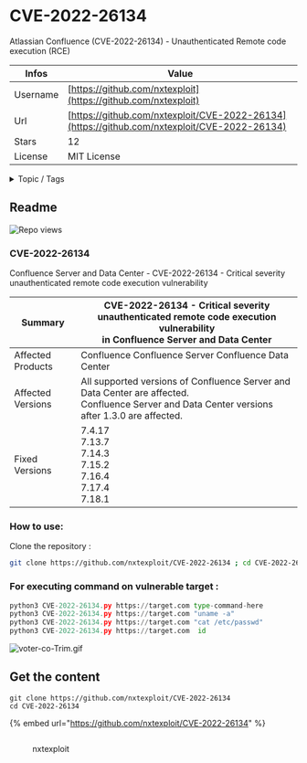 # CVE-2022-26134

Atlassian Confluence (CVE-2022-26134) - Unauthenticated Remote code execution (RCE)

| Infos    | Value                                                              |
| -------- | -------------------------------------------------------------------|
| Username | [https://github.com/nxtexploit](https://github.com/nxtexploit) |
| Url      | [https://github.com/nxtexploit/CVE-2022-26134](https://github.com/nxtexploit/CVE-2022-26134)                                               |
| Stars    | 12                                                          |
| License  | MIT License                                                        |

<details>

<summary>Topic / Tags</summary>

* atlassian-confluence* cve-2022-26134* rce* remote-code-execution

</details>

## Readme

![Repo views](https://gpvc.arturio.dev/nxtexploit)

### CVE-2022-26134

Confluence Server and Data Center - CVE-2022-26134 - Critical severity unauthenticated remote code execution vulnerability




| Summary |CVE-2022-26134 - Critical severity unauthenticated remote code execution vulnerability <br> in Confluence Server and Data Center|
|---|---|
|Affected Products | Confluence Confluence Server Confluence Data Center|
|Affected Versions | All supported versions of Confluence Server and Data Center are affected.<br /> Confluence Server and Data Center versions after 1.3.0 are affected.|
|Fixed Versions | 7.4.17 <br /> 7.13.7 <br/> 7.14.3<br> 7.15.2<br/> 7.16.4 <br/> 7.17.4<br/> 7.18.1


### How to use:

Clone the repository :
```bash
git clone https://github.com/nxtexploit/CVE-2022-26134 ; cd CVE-2022-26134 ; pip install -r requirements.txt
```

### For executing command on vulnerable target :

```python
python3 CVE-2022-26134.py https://target.com type-command-here
python3 CVE-2022-26134.py https://target.com "uname -a"
python3 CVE-2022-26134.py https://target.com "cat /etc/passwd"
python3 CVE-2022-26134.py https://target.com  id
```

![voter-co-Trim.gif](https://i.imgur.com/6kK2VES.png)



## Get the content

```
git clone https://github.com/nxtexploit/CVE-2022-26134
cd CVE-2022-26134
```

{% embed url="https://github.com/nxtexploit/CVE-2022-26134" %}

<figure><img src="https://avatars.githubusercontent.com/u/72358603?v=4" alt=""><figcaption><p>nxtexploit</p></figcaption></figure>
